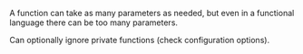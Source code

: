 A function can take as many parameters as needed, but even in a functional
language there can be too many parameters.

Can optionally ignore private functions (check configuration options).
